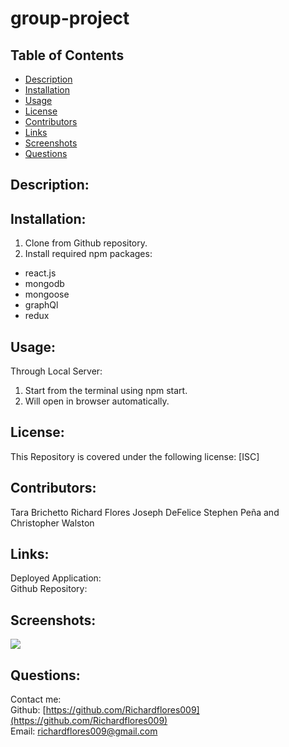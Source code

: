 # group-project

## Table of Contents
* [Description](#description)
* [Installation](#installation)
* [Usage](#usage)
* [License](#license)
* [Contributors](#contributors)
* [Links](#links)
* [Screenshots](#screenshots)
* [Questions](#questions)

## Description:


## Installation:
1. Clone from Github repository. <br>
3. Install required npm packages: <br>
* react.js <br>
* mongodb <br>
* mongoose <br>
* graphQl <br>
* redux <br>



## Usage:
Through Local Server:<br>
1. Start from the terminal using npm start. <br>
2. Will open in browser automatically.

## License:
This Repository is covered under the following license: [ISC]

## Contributors:
Tara Brichetto Richard Flores Joseph DeFelice Stephen Peña and Christopher Walston

## Links:
Deployed Application: <br>
Github Repository: <br>

## Screenshots:

![](https://raw.githubusercontent.com/Richardflores009/shop-shop/main/assets/img/Screen%20Shot%202021-01-10%20at%204.12.37%20PM.png)

## Questions:
Contact me:<br>
Github: [https://github.com/Richardflores009](https://github.com/Richardflores009)<br>
Email: [richardflores009@gmail.com](richardflores009@gmail.com)<br>
